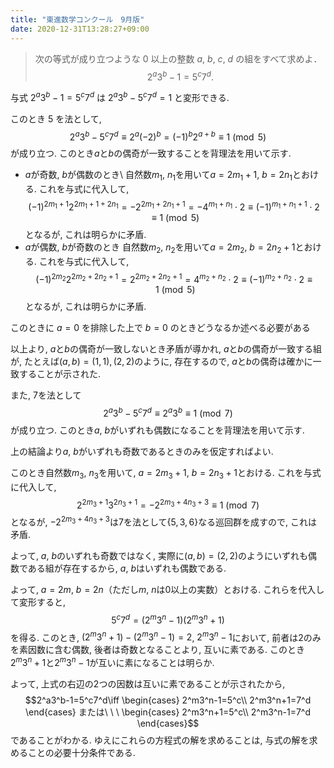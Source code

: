 ```yaml
---
title: "東進数学コンクール　9月版"
date: 2020-12-31T13:28:27+09:00
---
```


> 次の等式が成り立つような $0$ 以上の整数 $a$, $b$, $c$, $d$ の組をすべて求めよ．
$$2^a3^b-1=5^c7^d.$$

与式 $2^a3^b-1=5^c7^d$ は $2^a3^b-5^c7^d=1$ と変形できる.

このとき $5$ を法として,
$$2^a3^b-5^c7^d\equiv2^a(-2)^b=(-1)^b2^{a+b}\equiv1\pmod5$$
が成り立つ. このとき$a$と$b$の偶奇が一致することを背理法を用いて示す. 

- $a$が奇数, $b$が偶数のとき\\
自然数$m_1$, $n_1$を用いて$a=2m_1+1$, $b=2n_1$とおける. これを与式に代入して, $$(-1)^{2m_1+1}2^{2m_1+1+2n_1}=-2^{2m_1+2n_1+1}=-4^{m_1+n_1}\cdot2\equiv(-1)^{m_1+n_1+1}\cdot2\equiv1\pmod5$$
となるが, これは明らかに矛盾. 
- $a$が偶数, $b$が奇数のとき
自然数$m_2$, $n_2$を用いて$a=2m_2$, $b=2n_2+1$とおける. これを与式に代入して, $$(-1)^{2m_2}2^{2m_2+2n_2+1}=2^{2m_2+2n_2+1}=4^{m_2+n_2}\cdot2\equiv(-1)^{m_2+n_2}\cdot2\equiv1\pmod5$$
となるが, これは明らかに矛盾. 

このときに $a=0$ を排除した上で $b=0$ のときどうなるか述べる必要がある

以上より, $a$と$b$の偶奇が一致しないとき矛盾が導かれ, $a$と$b$の偶奇が一致する組が, たとえば$(a,b)=(1,1),(2,2)$のように, 存在するので, $a$と$b$の偶奇は確かに一致することが示された.

また, 7を法として
$$2^a3^b-5^c7^d\equiv2^a3^b\equiv1\pmod7$$
が成り立つ. このとき$a$, $b$がいずれも偶数になることを背理法を用いて示す. 

上の結論より$a$, $b$がいずれも奇数であるときのみを仮定すればよい. 

このとき自然数$m_3$, $n_3$を用いて, $a=2m_3+1$, $b=2n_3+1$とおける. これを与式に代入して,
$$2^{2m_3+1}3^{2n_3+1}=-2^{2m_3+4n_3+3}\equiv1\pmod7$$
となるが, $-2^{2m_3+4n_3+3}$は7を法として$\{5,3,6\}$なる巡回群を成すので, これは矛盾.

よって, $a$, $b$のいずれも奇数ではなく, 実際に$(a,b)=(2,2)$のようにいずれも偶数である組が存在するから, $a$, $b$はいずれも偶数である.

よって, $a=2m$, $b=2n$（ただし$m$, $n$は0以上の実数）とおける. これらを代入して変形すると, 
$$5^c7^d=(2^m3^n-1)(2^m3^n+1)$$
を得る. このとき, $(2^m3^n+1)-(2^m3^n-1)=2$, $2^m3^n-1$において, 前者は2のみを素因数に含む偶数, 後者は奇数となることより, 互いに素である. このとき$2^m3^n+1$と$2^m3^n-1$が互いに素になることは明らか.

よって, 上式の右辺の2つの因数は互いに素であることが示されたから, 
$$2^a3^b-1=5^c7^d\iff
\begin{cases}
2^m3^n-1=5^c\\
2^m3^n+1=7^d
\end{cases}
または\ \ \ 
\begin{cases}
2^m3^n+1=5^c\\
2^m3^n-1=7^d
\end{cases}$$
であることがわかる. ゆえにこれらの方程式の解を求めることは, 与式の解を求めることの必要十分条件である.